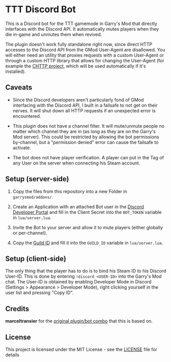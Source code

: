 # TTT Discord Bot

This is a Discord bot for the TTT gamemode in Garry's Mod that directly interfaces with the Discord API.
It automatically mutes players when they die in-game and unmutes them when revived.

The plugin doesn't work fully standalone right now, since direct HTTP accesses to the Discord API from
the GMod User-Agent are disallowed. You will either need an utility that proxies requests with a
custom User-Agent or through a custom HTTP library that allows for changing the User-Agent
(for example the [CHTTP project](https://github.com/timschumi/gmod-chttp), which will be used automatically
if it's installed).

## Caveats

* Since the Discord developers aren't particularly fond of GMod interfacing with the Discord API, I built in a failsafe to not get on their nerves. It will shut
  down all HTTP requests if an unexpected error is encountered.

* This plugin does not have a channel filter. It will mute/unmute people no matter which channel they are in (as long as they are on the Garry's Mod server).
  This could be restricted by allowing the bot permissions by-channel, but a "permission denied" error can cause the failsafe to activate.

* The bot does not have player verification. A player can put in the Tag of any User on the server when connecting his Steam account.

## Setup (server-side)

1. Copy the files from this repository into a new Folder in `garrysmod/addons/`.

2. Create an Application with an attached Bot user in the [Discord Developer Portal](https://discordapp.com/developers/applications) and fill in the Client Secret into the `BOT_TOKEN` variable in `lua/server.lua`.

3. Invite the Bot to your server and allow it to mute players (either globally or per-channel).

4. Copy the [Guild ID](https://support.discordapp.com/hc/en-us/articles/206346498) and fill it into the `GUILD_ID` variable in `lua/server.lua`.

## Setup (client-side)

The only thing that the player has to do is to bind his Steam ID to his Discord User-ID.
This is done by entering `!discord <USER-ID>` into the Garry's Mod chat.
The User-ID is obtained by enabling Developer Mode in Discord (Settings > Appearance > Developer Mode),
right clicking yourself in the user list and pressing "Copy ID".

## Credits
**marceltransier** for the [original plugin/bot combo](https://github.com/marceltransier/ttt_discord_bot) that this is based on.

## License
This project is licensed under the MIT License - see the [LICENSE](LICENSE) file for details
